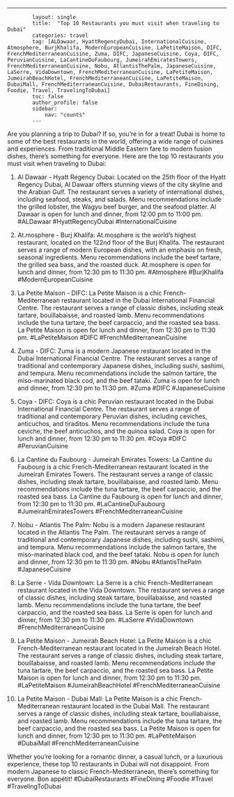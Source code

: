 ---
            layout: single
            title:  "Top 10 Restaurants you must visit when traveling to Dubai"
            categories: travel
            tag: [ALDawaar, HyattRegencyDubai, InternationalCuisine, Atmosphere, BurjKhalifa, ModernEuropeanCuisine, LaPetiteMaison, DIFC, FrenchMediterraneanCuisine, Zuma, DIFC, JapaneseCuisine, Coya, DIFC, PeruvianCuisine, LaCantineDuFaubourg, JumeirahEmiratesTowers, FrenchMediterraneanCuisine, Nobu, AtlantisThePalm, JapaneseCuisine, LaSerre, VidaDowntown, FrenchMediterraneanCuisine, LaPetiteMaison, JumeirahBeachHotel, FrenchMediterraneanCuisine, LaPetiteMaison, DubaiMall, FrenchMediterraneanCuisine, DubaiRestaurants, FineDining, Foodie, Travel, TravelingToDubai]
            toc: false
            author_profile: false
            sidebar:
                nav: "counts"
            ---
            
Are you planning a trip to Dubai? If so, you’re in for a treat! Dubai is home to some of the best restaurants in the world, offering a wide range of cuisines and experiences. From traditional Middle Eastern fare to modern fusion dishes, there’s something for everyone. Here are the top 10 restaurants you must visit when traveling to Dubai:

1. Al Dawaar - Hyatt Regency Dubai: Located on the 25th floor of the Hyatt Regency Dubai, Al Dawaar offers stunning views of the city skyline and the Arabian Gulf. The restaurant serves a variety of international dishes, including seafood, steaks, and salads. Menu recommendations include the grilled lobster, the Wagyu beef burger, and the seafood platter. Al Dawaar is open for lunch and dinner, from 12:00 pm to 11:00 pm. #ALDawaar #HyattRegencyDubai #InternationalCuisine

2. At.mosphere - Burj Khalifa: At.mosphere is the world’s highest restaurant, located on the 122nd floor of the Burj Khalifa. The restaurant serves a range of modern European dishes, with an emphasis on fresh, seasonal ingredients. Menu recommendations include the beef tartare, the grilled sea bass, and the roasted duck. At.mosphere is open for lunch and dinner, from 12:30 pm to 11:30 pm. #Atmosphere #BurjKhalifa #ModernEuropeanCuisine

3. La Petite Maison - DIFC: La Petite Maison is a chic French-Mediterranean restaurant located in the Dubai International Financial Centre. The restaurant serves a range of classic dishes, including steak tartare, bouillabaisse, and roasted lamb. Menu recommendations include the tuna tartare, the beef carpaccio, and the roasted sea bass. La Petite Maison is open for lunch and dinner, from 12:30 pm to 11:30 pm. #LaPetiteMaison #DIFC #FrenchMediterraneanCuisine

4. Zuma - DIFC: Zuma is a modern Japanese restaurant located in the Dubai International Financial Centre. The restaurant serves a range of traditional and contemporary Japanese dishes, including sushi, sashimi, and tempura. Menu recommendations include the salmon tartare, the miso-marinated black cod, and the beef tataki. Zuma is open for lunch and dinner, from 12:30 pm to 11:30 pm. #Zuma #DIFC #JapaneseCuisine

5. Coya - DIFC: Coya is a chic Peruvian restaurant located in the Dubai International Financial Centre. The restaurant serves a range of traditional and contemporary Peruvian dishes, including ceviches, anticuchos, and tiraditos. Menu recommendations include the tuna ceviche, the beef anticuchos, and the quinoa salad. Coya is open for lunch and dinner, from 12:30 pm to 11:30 pm. #Coya #DIFC #PeruvianCuisine

6. La Cantine du Faubourg - Jumeirah Emirates Towers: La Cantine du Faubourg is a chic French-Mediterranean restaurant located in the Jumeirah Emirates Towers. The restaurant serves a range of classic dishes, including steak tartare, bouillabaisse, and roasted lamb. Menu recommendations include the tuna tartare, the beef carpaccio, and the roasted sea bass. La Cantine du Faubourg is open for lunch and dinner, from 12:30 pm to 11:30 pm. #LaCantineDuFaubourg #JumeirahEmiratesTowers #FrenchMediterraneanCuisine

7. Nobu - Atlantis The Palm: Nobu is a modern Japanese restaurant located in the Atlantis The Palm. The restaurant serves a range of traditional and contemporary Japanese dishes, including sushi, sashimi, and tempura. Menu recommendations include the salmon tartare, the miso-marinated black cod, and the beef tataki. Nobu is open for lunch and dinner, from 12:30 pm to 11:30 pm. #Nobu #AtlantisThePalm #JapaneseCuisine

8. La Serre - Vida Downtown: La Serre is a chic French-Mediterranean restaurant located in the Vida Downtown. The restaurant serves a range of classic dishes, including steak tartare, bouillabaisse, and roasted lamb. Menu recommendations include the tuna tartare, the beef carpaccio, and the roasted sea bass. La Serre is open for lunch and dinner, from 12:30 pm to 11:30 pm. #LaSerre #VidaDowntown #FrenchMediterraneanCuisine

9. La Petite Maison - Jumeirah Beach Hotel: La Petite Maison is a chic French-Mediterranean restaurant located in the Jumeirah Beach Hotel. The restaurant serves a range of classic dishes, including steak tartare, bouillabaisse, and roasted lamb. Menu recommendations include the tuna tartare, the beef carpaccio, and the roasted sea bass. La Petite Maison is open for lunch and dinner, from 12:30 pm to 11:30 pm. #LaPetiteMaison #JumeirahBeachHotel #FrenchMediterraneanCuisine

10. La Petite Maison - Dubai Mall: La Petite Maison is a chic French-Mediterranean restaurant located in the Dubai Mall. The restaurant serves a range of classic dishes, including steak tartare, bouillabaisse, and roasted lamb. Menu recommendations include the tuna tartare, the beef carpaccio, and the roasted sea bass. La Petite Maison is open for lunch and dinner, from 12:30 pm to 11:30 pm. #LaPetiteMaison #DubaiMall #FrenchMediterraneanCuisine

Whether you’re looking for a romantic dinner, a casual lunch, or a luxurious experience, these top 10 restaurants in Dubai will not disappoint. From modern Japanese to classic French-Mediterranean, there’s something for everyone. Bon appétit! #DubaiRestaurants #FineDining #Foodie #Travel #TravelingToDubai